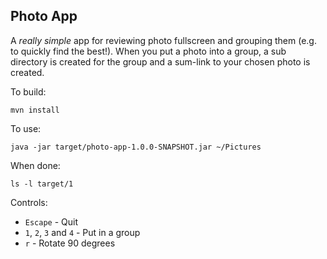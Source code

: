 Photo App
---
A *really simple* app for reviewing photo fullscreen and grouping them (e.g. to quickly find the best!). When you put a photo into a group, a sub directory is created for the group and a sum-link to your chosen photo is created.

To build:

	mvn install
	
To use:

	java -jar target/photo-app-1.0.0-SNAPSHOT.jar ~/Pictures
	
When done:

	ls -l target/1

Controls:

* `Escape` - Quit
* `1`, `2`, `3` and `4` - Put in a group
* `r` - Rotate 90 degrees